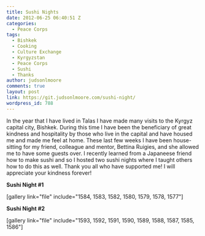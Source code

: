 ```yaml
---
title: Sushi Nights
date: 2012-06-25 06:40:51 Z
categories:
  - Peace Corps
tags:
  - Bishkek
  - Cooking
  - Culture Exchange
  - Kyrgyzstan
  - Peace Corps
  - Sushi
  - Thanks
author: judsonlmoore
comments: true
layout: post
link: https://git.judsonlmoore.com/sushi-night/
wordpress_id: 788
---
```


In the year that I have lived in Talas I have made many visits to the Kyrgyz capital city, Bishkek. During this time I have been the beneficiary of great kindness and hospitality by those who live in the capital and have housed me and made me feel at home. These last few weeks I have been house-sitting for my friend, colleague and mentor, Bettina Ruigies, and she allowed me to have some guests over. I recently learned from a Japaneese friend how to make sushi and so I hosted two sushi nights where I taught others how to do this as well. Thank you all who have supported me! I will appreciate your kindness forever!

**Sushi Night #1**

[gallery link="file" include="1584, 1583, 1582, 1580, 1579, 1578, 1577"]

**Sushi Night #2**

[gallery link="file" include="1593, 1592, 1591, 1590, 1589, 1588, 1587, 1585, 1586"]
